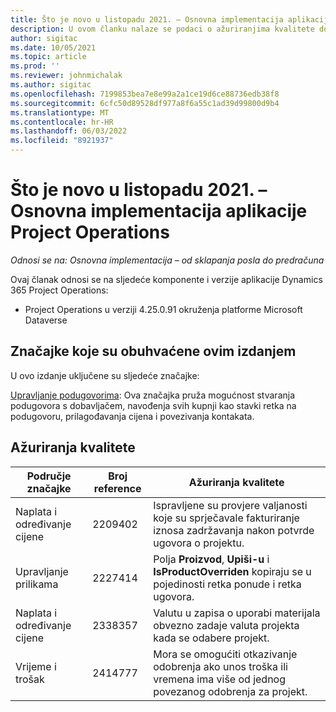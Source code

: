 ```yaml
---
title: Što je novo u listopadu 2021. – Osnovna implementacija aplikacije Project Operations
description: U ovom članku nalaze se podaci o ažuriranjima kvalitete dostupnima u izdanju osnovne implementacije aplikacije Project Operations za listopad 2021.
author: sigitac
ms.date: 10/05/2021
ms.topic: article
ms.prod: ''
ms.reviewer: johnmichalak
ms.author: sigitac
ms.openlocfilehash: 7199853bea7e8e99a2a1ce19d6ce88736edb38f8
ms.sourcegitcommit: 6cfc50d89528df977a8f6a55c1ad39d99800d9b4
ms.translationtype: MT
ms.contentlocale: hr-HR
ms.lasthandoff: 06/03/2022
ms.locfileid: "8921937"
---
```

# <a name="whats-new-october-2021---project-operations-lite-deployment"></a>Što je novo u listopadu 2021. – Osnovna implementacija aplikacije Project Operations

_Odnosi se na: Osnovna implementacija – od sklapanja posla do predračuna_

Ovaj članak odnosi se na sljedeće komponente i verzije aplikacije Dynamics 365 Project Operations:

  - Project Operations u verziji 4.25.0.91 okruženja platforme Microsoft Dataverse


## <a name="features-included-in-this-release"></a>Značajke koje su obuhvaćene ovim izdanjem

U ovo izdanje uključene su sljedeće značajke:

[Upravljanje podugovorima](../subcontracting/managing-subcontracts-overview.md): Ova značajka pruža mogućnost stvaranja podugovora s dobavljačem, navođenja svih kupnji kao stavki retka na podugovoru, prilagođavanja cijena i povezivanja kontakata.


## <a name="quality-updates"></a>Ažuriranja kvalitete

| **Područje značajke** | **Broj reference** | **Ažuriranja kvalitete** |
| --- | --- | --- |
| Naplata i određivanje cijene | 2209402 | Ispravljene su provjere valjanosti koje su sprječavale fakturiranje iznosa zadržavanja nakon potvrde ugovora o projektu. |
|   Upravljanje prilikama | 2227414 | Polja **Proizvod**, **Upiši-u** i **IsProductOverriden** kopiraju se u pojedinosti retka ponude i retka ugovora. |
| Naplata i određivanje cijene | 2338357 | Valutu u zapisa o uporabi materijala obvezno zadaje valuta projekta kada se odabere projekt. |
| Vrijeme i trošak | 2414777 | Mora se omogućiti otkazivanje odobrenja ako unos troška ili vremena ima više od jednog povezanog odobrenja za projekt. |
